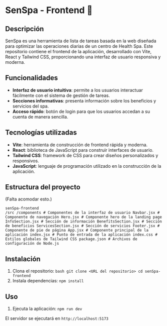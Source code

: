 # SenSpa - Frontend 🪷

## Descripción

SenSpa es una herramienta de lista de tareas basada en la web diseñada para optimizar las operaciones diarias de un centro de Health Spa. Este repositorio contiene el frontend de la aplicación, desarrollado con Vite, React y Tailwind CSS, proporcionando una interfaz de usuario responsiva y moderna.

## Funcionalidades

- **Interfaz de usuario intuitiva**: permite a los usuarios interactuar fácilmente con el sistema de gestión de tareas.
- **Secciones informativas**: presenta información sobre los beneficios y servicios del spa.
- **Acceso rápido**: botón de login para que los usuarios accedan a su cuenta de manera sencilla.

## Tecnologías utilizadas

- **Vite**: herramienta de construcción de frontend rápida y moderna.
- **React**: biblioteca de JavaScript para construir interfaces de usuario.
- **Tailwind CSS**: framework de CSS para crear diseños personalizados y responsivos.
- **JavaScript**: lenguaje de programación utilizado en la construcción de la aplicación.

## Estructura del proyecto

(Falta acomodar esto.)

    senSpa-frontend
    /src /components # Componentes de la interfaz de usuario Navbar.jsx # Componente de navegación Hero.jsx # Componente hero de la landing page InfoSection.jsx # Sección de información BenefitsSection.jsx # Sección de beneficios ServicesSection.jsx # Sección de servicios Footer.jsx # Componente de pie de página App.jsx # Componente principal de la aplicación index.jsx # Punto de entrada de la aplicación index.css # Estilos globales de Tailwind CSS package.json # Archivos de configuración de Node.js

## Instalación

1. Clona el repositorio:
   `bash git clone <URL del repositorio>
cd senSpa-frontend`
2. Instala dependencias:
   `npm install`

## Uso

1. Ejecuta la aplicación:
   `npm run dev`

El servidor se ejecutará en `http://localhost:5173`
